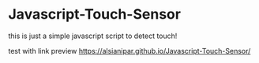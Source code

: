 # Javascript-Touch-Sensor
this is just a simple javascript script to detect touch!

test with link preview
https://alsianipar.github.io/Javascript-Touch-Sensor/
